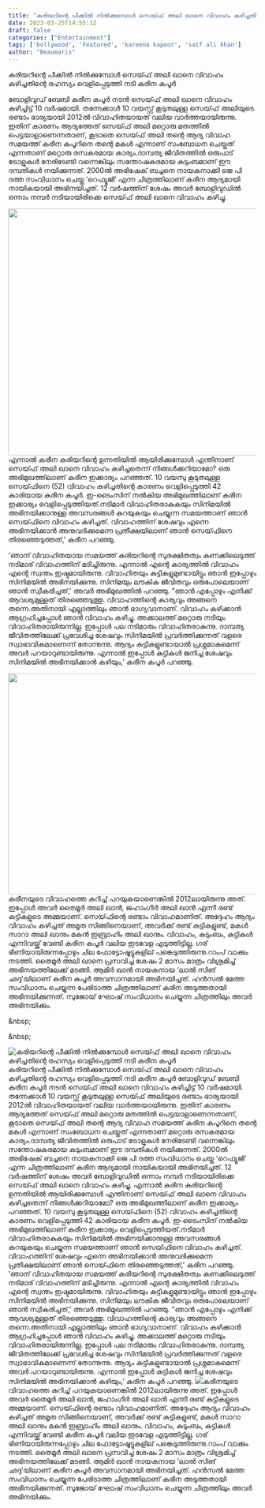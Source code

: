 ```yaml
---
title: "കരിയറിന്റെ പീക്കിൽ നിൽക്കുമ്പോൾ സെയ്ഫ് അലി ഖാനെ വിവാഹം കഴിച്ചതിന്റെ രഹസ്യം വെളിപ്പെടുത്തി നടി കരീന കപൂർ"
date: 2023-03-25T14:55:12
draft: false
categories: ["Entertainment"]
tags: ['bollywood', 'Featured', 'kareena kapoor', 'saif ali khan']
author: "Beaumaris"
---
```


കരിയറിന്റെ പീക്കിൽ നിൽക്കുമ്പോൾ സെയ്ഫ് അലി ഖാനെ വിവാഹം കഴിച്ചതിന്റെ രഹസ്യം വെളിപ്പെടുത്തി നടി കരീന കപൂർ

ബോളിവുഡ് ബേബി കരീന കപൂർ നടൻ സെയ്ഫ് അലി ഖാനെ വിവാഹം കഴിച്ചിട്ട് 10 വർഷമായി. തന്നേക്കാൾ 10 വയസ്സ് കൂടുതലുള്ള സെയ്ഫ് അലിയുടെ രണ്ടാം ഭാര്യയായി 2012ൽ വിവാഹിതയായത് വലിയ വാർത്തയായിരുന്നു. ഇതിന് കാരണം ആദ്യത്തേത് സെയ്ഫ് അലി മറ്റൊരു മതത്തിൽ പെട്ടയാളാണെന്നതാണ്, കൂടാതെ സെയ്ഫ് അലി തന്റെ ആദ്യ വിവാഹ സമയത്ത് കരീന കപൂറിനെ തന്റെ മകൾ എന്നാണ് സംബോധന ചെയ്തത് എന്നതാണ് മറ്റൊരു രസകരമായ കാര്യം.ദാമ്പത്യ ജീവിതത്തിൽ ഒരുപാട് ട്രോളുകൾ നേരിടേണ്ടി വന്നെങ്കിലും സന്തോഷകരമായ കുടുംബമാണ് ഈ ദമ്പതികൾ നയിക്കുന്നത്. 2000ൽ അഭിഷേക് ബച്ചനെ നായകനാക്കി ജെ പി ദത്ത സംവിധാനം ചെയ്ത ‘റെഫ്യൂജി’ എന്ന ചിത്രത്തിലാണ് കരീന ആദ്യമായി നായികയായി അഭിനയിച്ചത്. 12 വർഷത്തിന് ശേഷം അവർ ബോളിവുഡിൽ ഒന്നാം നമ്പർ നടിയായിരിക്കെ സെയ്ഫ് അലി ഖാനെ വിവാഹം കഴിച്ചു.

<img class="size-full wp-image-389027 aligncenter" src="https://cdn.boolokam.com/articles/2023/03/DDQ-1.jpg" alt="" width="663" height="500" />എന്നാൽ കരീന കരിയറിന്റെ ഉന്നതിയിൽ ആയിരിക്കുമ്പോൾ എന്തിനാണ് സെയ്ഫ് അലി ഖാനെ വിവാഹം കഴിച്ചതെന്ന് നിങ്ങൾക്കറിയാമോ? ഒരു അഭിമുഖത്തിലാണ് കരീന ഇക്കാര്യം പറഞ്ഞത്. 10 വയസു കൂടുതലുള്ള സെയ്ഫിനെ (52) വിവാഹം കഴിച്ചതിന്റെ കാരണം വെളിപ്പെടുത്തി 42 കാരിയായ കരീന കപൂർ. ഇ-ടൈംസിന് നൽകിയ അഭിമുഖത്തിലാണ് കരീന ഇക്കാര്യം വെളിപ്പെടുത്തിയത്.നടിമാർ വിവാഹിതരാകുകയും സിനിമയിൽ അഭിനയിക്കാനുള്ള അവസരങ്ങൾ കുറയുകയും ചെയ്യുന്ന സമയത്താണ് ഞാൻ സെയ്ഫിനെ വിവാഹം കഴിച്ചത്. വിവാഹത്തിന് ശേഷവും എന്നെ അഭിനയിക്കാൻ അനുവദിക്കുമെന്ന പ്രതീക്ഷയിലാണ് ഞാൻ സെയ്ഫിനെ തിരഞ്ഞെടുത്തത്,' കരീന പറഞ്ഞു.

'ഞാന് വിവാഹിതയായ സമയത്ത് കരിയറിന്റെ സുരക്ഷിതത്വം കണക്കിലെടുത്ത് നടിമാര് വിവാഹത്തിന് മടിച്ചിരുന്നു. എന്നാൽ എന്റെ കാര്യത്തിൽ വിവാഹം എന്റെ സ്വന്തം ഇഷ്ടമായിരുന്നു. വിവാഹിതയും കുട്ടികളുമുണ്ടായിട്ടും ഞാൻ ഇപ്പോഴും സിനിമയിൽ അഭിനയിക്കുന്നു. സിനിമയും ലൗകിക ജീവിതവും ഒരുപോലെയാണ് ഞാൻ സ്വീകരിച്ചത്,' അവർ അഭിമുഖത്തിൽ പറഞ്ഞു. "ഞാൻ എപ്പോഴും എനിക്ക് ആവശ്യമുള്ളത് തിരഞ്ഞെടുത്തു. വിവാഹത്തിന്റെ കാര്യവും അങ്ങനെ തന്നെ.അതിനായി എല്ലാത്തിലും ഞാൻ ഭാഗ്യവാനാണ്. വിവാഹം കഴിക്കാൻ ആഗ്രഹിച്ചപ്പോൾ ഞാൻ വിവാഹം കഴിച്ചു. അക്കാലത്ത് മറ്റൊരു നടിയും വിവാഹിതരായിരുന്നില്ല. ഇപ്പോൾ പല നടിമാരും വിവാഹിതരാകുന്നു. ദാമ്പത്യ ജീവിതത്തിലേക്ക് പ്രവേശിച്ച ശേഷവും സിനിമയിൽ പ്രവർത്തിക്കുന്നത് വളരെ സ്വാഭാവികമാണെന്ന് തോന്നുന്നു. ആദ്യം കുട്ടികളുണ്ടായാൽ പ്രശ്നമാകുമെന്ന് അവർ പറയാറുണ്ടായിരുന്നു. എന്നാൽ ഇപ്പോൾ കുട്ടികൾ ജനിച്ച ശേഷവും സിനിമയിൽ അഭിനയിക്കാൻ കഴിയും,’ കരീന കപൂർ പറഞ്ഞു.

<img class="size-full wp-image-389028 aligncenter" src="https://cdn.boolokam.com/articles/2023/03/Q.jpeg" alt="" width="800" height="448" />കരീനയുടെ വിവാഹത്തെ കുറിച്ച് പറയുകയാണെങ്കിൽ 2012ലായിരുന്നു അത്. ഇപ്പോൾ അവർ തൈമൂർ അലി ഖാൻ, ജഹാംഗീർ അലി ഖാൻ എന്നീ രണ്ട് കുട്ടികളുടെ അമ്മയാണ്. സെയ്ഫിന്റെ രണ്ടാം വിവാഹമാണിത്. അദ്ദേഹം ആദ്യം വിവാഹം കഴിച്ചത് അമൃത സിങ്ങിനെയാണ്, അവർക്ക് രണ്ട് കുട്ടികളുണ്ട്, മകൾ സാറാ അലി ഖാനും മകൻ ഇബ്രാഹിം അലി ഖാനും. വിവാഹം, കുടുംബം, കുട്ടികൾ എന്നിവയ്ക്ക് വേണ്ടി കരീന കപൂർ വലിയ ഇടവേള എടുത്തിട്ടില്ല. ഗര് ഭിണിയായിരുന്നപ്പോഴും ചില ഫോട്ടോഷൂട്ടുകളില് പങ്കെടുത്തിരുന്നു.റാംപ് വാക്കും നടത്തി. തൈമൂർ അലി ഖാനെ പ്രസവിച്ച ശേഷം 2 മാസം മാത്രം വിശ്രമിച്ച് അഭിനയത്തിലേക്ക് മടങ്ങി. ആമിർ ഖാൻ നായകനായ ‘ലാൽ സിങ് ഛദ്ദ’യിലാണ് കരീന കപൂർ അവസാനമായി അഭിനയിച്ചത്. ഹൻസൽ മേത്ത സംവിധാനം ചെയ്യുന്ന പേരിടാത്ത ചിത്രത്തിലാണ് കരീന അടുത്തതായി അഭിനയിക്കുന്നത്. സുജോയ് ഘോഷ് സംവിധാനം ചെയ്യുന്ന ചിത്രത്തിലും അവർ അഭിനയിക്കും.

&amp;nbsp;

&amp;nbsp;


![കരിയറിന്റെ പീക്കിൽ നിൽക്കുമ്പോൾ സെയ്ഫ് അലി ഖാനെ വിവാഹം കഴിച്ചതിന്റെ രഹസ്യം വെളിപ്പെടുത്തി നടി കരീന കപൂർ](https://cdn.boolokam.com/articles/2023/03/DDQ-1.jpg)കരിയറിന്റെ പീക്കിൽ നിൽക്കുമ്പോൾ സെയ്ഫ് അലി ഖാനെ വിവാഹം കഴിച്ചതിന്റെ രഹസ്യം വെളിപ്പെടുത്തി നടി കരീന കപൂർ ബോളിവുഡ് ബേബി കരീന കപൂർ നടൻ സെയ്ഫ് അലി ഖാനെ വിവാഹം കഴിച്ചിട്ട് 10 വർഷമായി. തന്നേക്കാൾ 10 വയസ്സ് കൂടുതലുള്ള സെയ്ഫ് അലിയുടെ രണ്ടാം ഭാര്യയായി 2012ൽ വിവാഹിതയായത് വലിയ വാർത്തയായിരുന്നു. ഇതിന് കാരണം ആദ്യത്തേത് സെയ്ഫ് അലി മറ്റൊരു മതത്തിൽ പെട്ടയാളാണെന്നതാണ്, കൂടാതെ സെയ്ഫ് അലി തന്റെ ആദ്യ വിവാഹ സമയത്ത് കരീന കപൂറിനെ തന്റെ മകൾ എന്നാണ് സംബോധന ചെയ്തത് എന്നതാണ് മറ്റൊരു രസകരമായ കാര്യം.ദാമ്പത്യ ജീവിതത്തിൽ ഒരുപാട് ട്രോളുകൾ നേരിടേണ്ടി വന്നെങ്കിലും സന്തോഷകരമായ കുടുംബമാണ് ഈ ദമ്പതികൾ നയിക്കുന്നത്. 2000ൽ അഭിഷേക് ബച്ചനെ നായകനാക്കി ജെ പി ദത്ത സംവിധാനം ചെയ്ത ‘റെഫ്യൂജി’ എന്ന ചിത്രത്തിലാണ് കരീന ആദ്യമായി നായികയായി അഭിനയിച്ചത്. 12 വർഷത്തിന് ശേഷം അവർ ബോളിവുഡിൽ ഒന്നാം നമ്പർ നടിയായിരിക്കെ സെയ്ഫ് അലി ഖാനെ വിവാഹം കഴിച്ചു. എന്നാൽ കരീന കരിയറിന്റെ ഉന്നതിയിൽ ആയിരിക്കുമ്പോൾ എന്തിനാണ് സെയ്ഫ് അലി ഖാനെ വിവാഹം കഴിച്ചതെന്ന് നിങ്ങൾക്കറിയാമോ? ഒരു അഭിമുഖത്തിലാണ് കരീന ഇക്കാര്യം പറഞ്ഞത്. 10 വയസു കൂടുതലുള്ള സെയ്ഫിനെ (52) വിവാഹം കഴിച്ചതിന്റെ കാരണം വെളിപ്പെടുത്തി 42 കാരിയായ കരീന കപൂർ. ഇ-ടൈംസിന് നൽകിയ അഭിമുഖത്തിലാണ് കരീന ഇക്കാര്യം വെളിപ്പെടുത്തിയത്.നടിമാർ വിവാഹിതരാകുകയും സിനിമയിൽ അഭിനയിക്കാനുള്ള അവസരങ്ങൾ കുറയുകയും ചെയ്യുന്ന സമയത്താണ് ഞാൻ സെയ്ഫിനെ വിവാഹം കഴിച്ചത്. വിവാഹത്തിന് ശേഷവും എന്നെ അഭിനയിക്കാൻ അനുവദിക്കുമെന്ന പ്രതീക്ഷയിലാണ് ഞാൻ സെയ്ഫിനെ തിരഞ്ഞെടുത്തത്,' കരീന പറഞ്ഞു. 'ഞാന് വിവാഹിതയായ സമയത്ത് കരിയറിന്റെ സുരക്ഷിതത്വം കണക്കിലെടുത്ത് നടിമാര് വിവാഹത്തിന് മടിച്ചിരുന്നു. എന്നാൽ എന്റെ കാര്യത്തിൽ വിവാഹം എന്റെ സ്വന്തം ഇഷ്ടമായിരുന്നു. വിവാഹിതയും കുട്ടികളുമുണ്ടായിട്ടും ഞാൻ ഇപ്പോഴും സിനിമയിൽ അഭിനയിക്കുന്നു. സിനിമയും ലൗകിക ജീവിതവും ഒരുപോലെയാണ് ഞാൻ സ്വീകരിച്ചത്,' അവർ അഭിമുഖത്തിൽ പറഞ്ഞു. "ഞാൻ എപ്പോഴും എനിക്ക് ആവശ്യമുള്ളത് തിരഞ്ഞെടുത്തു. വിവാഹത്തിന്റെ കാര്യവും അങ്ങനെ തന്നെ.അതിനായി എല്ലാത്തിലും ഞാൻ ഭാഗ്യവാനാണ്. വിവാഹം കഴിക്കാൻ ആഗ്രഹിച്ചപ്പോൾ ഞാൻ വിവാഹം കഴിച്ചു. അക്കാലത്ത് മറ്റൊരു നടിയും വിവാഹിതരായിരുന്നില്ല. ഇപ്പോൾ പല നടിമാരും വിവാഹിതരാകുന്നു. ദാമ്പത്യ ജീവിതത്തിലേക്ക് പ്രവേശിച്ച ശേഷവും സിനിമയിൽ പ്രവർത്തിക്കുന്നത് വളരെ സ്വാഭാവികമാണെന്ന് തോന്നുന്നു. ആദ്യം കുട്ടികളുണ്ടായാൽ പ്രശ്നമാകുമെന്ന് അവർ പറയാറുണ്ടായിരുന്നു. എന്നാൽ ഇപ്പോൾ കുട്ടികൾ ജനിച്ച ശേഷവും സിനിമയിൽ അഭിനയിക്കാൻ കഴിയും,’ കരീന കപൂർ പറഞ്ഞു. ![](https://cdn.boolokam.com/articles/2023/03/Q.jpeg)കരീനയുടെ വിവാഹത്തെ കുറിച്ച് പറയുകയാണെങ്കിൽ 2012ലായിരുന്നു അത്. ഇപ്പോൾ അവർ തൈമൂർ അലി ഖാൻ, ജഹാംഗീർ അലി ഖാൻ എന്നീ രണ്ട് കുട്ടികളുടെ അമ്മയാണ്. സെയ്ഫിന്റെ രണ്ടാം വിവാഹമാണിത്. അദ്ദേഹം ആദ്യം വിവാഹം കഴിച്ചത് അമൃത സിങ്ങിനെയാണ്, അവർക്ക് രണ്ട് കുട്ടികളുണ്ട്, മകൾ സാറാ അലി ഖാനും മകൻ ഇബ്രാഹിം അലി ഖാനും. വിവാഹം, കുടുംബം, കുട്ടികൾ എന്നിവയ്ക്ക് വേണ്ടി കരീന കപൂർ വലിയ ഇടവേള എടുത്തിട്ടില്ല. ഗര് ഭിണിയായിരുന്നപ്പോഴും ചില ഫോട്ടോഷൂട്ടുകളില് പങ്കെടുത്തിരുന്നു.റാംപ് വാക്കും നടത്തി. തൈമൂർ അലി ഖാനെ പ്രസവിച്ച ശേഷം 2 മാസം മാത്രം വിശ്രമിച്ച് അഭിനയത്തിലേക്ക് മടങ്ങി. ആമിർ ഖാൻ നായകനായ ‘ലാൽ സിങ് ഛദ്ദ’യിലാണ് കരീന കപൂർ അവസാനമായി അഭിനയിച്ചത്. ഹൻസൽ മേത്ത സംവിധാനം ചെയ്യുന്ന പേരിടാത്ത ചിത്രത്തിലാണ് കരീന അടുത്തതായി അഭിനയിക്കുന്നത്. സുജോയ് ഘോഷ് സംവിധാനം ചെയ്യുന്ന ചിത്രത്തിലും അവർ അഭിനയിക്കും. &nbsp; &nbsp;
